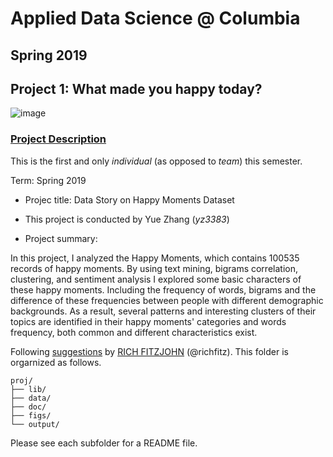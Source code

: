 # Applied Data Science @ Columbia
## Spring 2019
## Project 1: What made you happy today?

![image](figs/title.jpeg)

### [Project Description](doc/Proj1_desc.md)
This is the first and only *individual* (as opposed to *team*) this semester. 

Term: Spring 2019

+ Projec title: Data Story on Happy Moments Dataset
+ This project is conducted by Yue Zhang (*yz3383*)

+ Project summary: 

In this project, I analyzed the Happy Moments, which contains 100535 records of happy moments.
By using text mining, bigrams correlation, clustering, and sentiment analysis I explored some basic characters of these happy moments. Including the frequency of words, bigrams and the difference of these frequencies between people with different demographic backgrounds.
As a result,  several patterns and interesting clusters of their topics are identified in their happy moments' categories and words frequency, both common and different characteristics exist.

Following [suggestions](http://nicercode.github.io/blog/2013-04-05-projects/) by [RICH FITZJOHN](http://nicercode.github.io/about/#Team) (@richfitz). This folder is orgarnized as follows.

```
proj/
├── lib/
├── data/
├── doc/
├── figs/
└── output/
```

Please see each subfolder for a README file.
